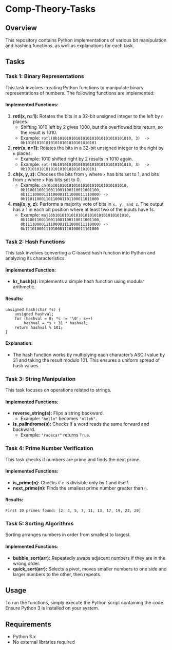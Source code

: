 # Comp-Theory-Tasks
## Overview

This repository contains Python implementations of various bit manipulation and hashing functions, as well as explanations for each task.</br>

## Tasks

### Task 1: Binary Representations

This task involves creating Python functions to manipulate binary representations of numbers. The following functions are implemented:</br>

#### Implemented Functions:

1. **rotl(x, n=1):** Rotates the bits in a 32-bit unsigned integer to the left by `n` places.
    - Shifting 1010 left by 2 gives 1000, but the overflowed bits return, so the result is 1010.
    - Example: ``rotl(0b10101010101010101010101010101010, 3)  -> 0b1010101010101010101010101010101``
2. **rotr(x, n=1):** Rotates the bits in a 32-bit unsigned integer to the right by `n` places.
    - Example: 1010 shifted right by 2 results in 1010 again.
    - Example: ```rotr(0b10101010101010101010101010101010, 3)  -> 0b1010101010101010101010101010101```
3. **ch(x, y, z):** Chooses the bits from `y` where `x` has bits set to 1, and bits from `z` where `x` has bits set to 0.
    - Example: ```ch(0b10101010101010101010101010101010, 0b11001100110011001100110011001100, 0b11110000111100001111000011110000) -> 0b11011000110110001101100011011000```
4. **maj(x, y, z):** Performs a majority vote of bits in `x, y, and z`. The output has a 1 in each bit position where at least two of the inputs have 1s.
    - Example: ```maj(0b10101010101010101010101010101010, 0b11001100110011001100110011001100, 0b11110000111100001111000011110000) -> 0b11101000111010001110100011101000```

### Task 2: Hash Functions

This task involves converting a C-based hash function into Python and analyzing its characteristics.</br>

#### Implemented Function:

- **kr_hash(s):** Implements a simple hash function using modular arithmetic.

#### Results:

```
unsigned hash(char *s) {
    unsigned hashval;
    for (hashval = 0; *s != '\0'; s++)
        hashval = *s + 31 * hashval;
    return hashval % 101;
}
```

#### Explanation:

- The hash function works by multiplying each character’s ASCII value by 31 and taking the result modulo 101. This ensures a uniform spread of hash values.</br>

### Task 3: String Manipulation

This task focuses on operations related to strings.</br>

#### Implemented Functions:

- **reverse_string(s):** Flips a string backward. 
    - Example: `"hello"` becomes `"olleh"`.
- **is_palindrome(s):** Checks if a word reads the same forward and backward. 
    - Example: `"racecar"` returns `True`.

### Task 4: Prime Number Verification

This task checks if numbers are prime and finds the next prime.</br>

#### Implemented Functions:

- **is_prime(n):** Checks if `n` is divisible only by 1 and itself.
- **next_prime(n):** Finds the smallest prime number greater than `n`.

#### Results:
``First 10 primes found: [2, 3, 5, 7, 11, 13, 17, 19, 23, 29]``

### Task 5: Sorting Algorithms

Sorting arranges numbers in order from smallest to largest.</br>

#### Implemented Functions:

- **bubble_sort(arr):** Repeatedly swaps adjacent numbers if they are in the wrong order.
- **quick_sort(arr):** Selects a pivot, moves smaller numbers to one side and larger numbers to the other, then repeats.


## Usage

To run the functions, simply execute the Python script containing the code. Ensure Python 3 is installed on your system.</br>

## Requirements
- Python 3.x
- No external libraries required